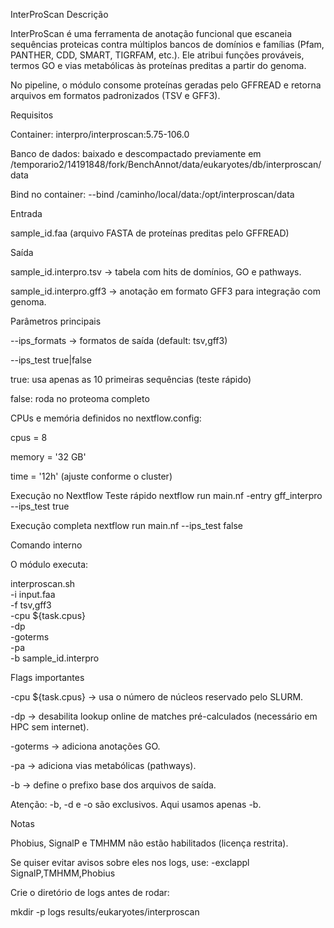 InterProScan
Descrição

InterProScan
 é uma ferramenta de anotação funcional que escaneia sequências proteicas contra múltiplos bancos de domínios e famílias (Pfam, PANTHER, CDD, SMART, TIGRFAM, etc.).
Ele atribui funções prováveis, termos GO e vias metabólicas às proteínas preditas a partir do genoma.

No pipeline, o módulo consome proteínas geradas pelo GFFREAD e retorna arquivos em formatos padronizados (TSV e GFF3).

Requisitos

Container: interpro/interproscan:5.75-106.0

Banco de dados: baixado e descompactado previamente em
/temporario2/14191848/fork/BenchAnnot/data/eukaryotes/db/interproscan/data

Bind no container:
--bind /caminho/local/data:/opt/interproscan/data

Entrada

sample_id.faa (arquivo FASTA de proteínas preditas pelo GFFREAD)

Saída

sample_id.interpro.tsv → tabela com hits de domínios, GO e pathways.

sample_id.interpro.gff3 → anotação em formato GFF3 para integração com genoma.

Parâmetros principais

--ips_formats → formatos de saída (default: tsv,gff3)

--ips_test true|false

true: usa apenas as 10 primeiras sequências (teste rápido)

false: roda no proteoma completo

CPUs e memória definidos no nextflow.config:

cpus = 8

memory = '32 GB'

time = '12h' (ajuste conforme o cluster)

Execução no Nextflow
Teste rápido
nextflow run main.nf -entry gff_interpro --ips_test true

Execução completa
nextflow run main.nf --ips_test false

Comando interno

O módulo executa:

interproscan.sh \
  -i input.faa \
  -f tsv,gff3 \
  -cpu ${task.cpus} \
  -dp \
  -goterms \
  -pa \
  -b sample_id.interpro

Flags importantes

-cpu ${task.cpus} → usa o número de núcleos reservado pelo SLURM.

-dp → desabilita lookup online de matches pré-calculados (necessário em HPC sem internet).

-goterms → adiciona anotações GO.

-pa → adiciona vias metabólicas (pathways).

-b → define o prefixo base dos arquivos de saída.

Atenção: -b, -d e -o são exclusivos. Aqui usamos apenas -b.

Notas

Phobius, SignalP e TMHMM não estão habilitados (licença restrita).

Se quiser evitar avisos sobre eles nos logs, use:
-exclappl SignalP,TMHMM,Phobius

Crie o diretório de logs antes de rodar:

mkdir -p logs results/eukaryotes/interproscan